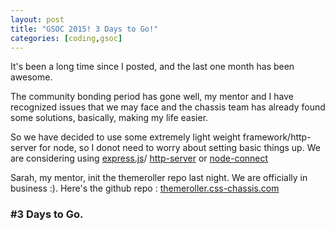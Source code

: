 ```yaml
---
layout: post
title: "GSOC 2015! 3 Days to Go!"
categories: [coding,gsoc]
---
```


It's been a long time since I posted, and the last one month has been awesome.

The community bonding period has gone well, my mentor and I have recognized issues that we may face and the chassis team has already found some solutions, basically, making my life easier.

So we have decided to use some extremely light weight framework/http-server for node, so I donot need to worry about setting basic things up. 
We are considering using [express.js](https://github.com/strongloop/express/)/ [http-server](https://github.com/indexzero/http-server) or [node-connect](https://github.com/senchalabs/connect)

Sarah, my mentor, init the themeroller repo last night. We are officially in business :).
Here's the github repo : [themeroller.css-chassis.com](https://github.com/jquery/themeroller.css-chassis.com)
### #3 Days to Go.
